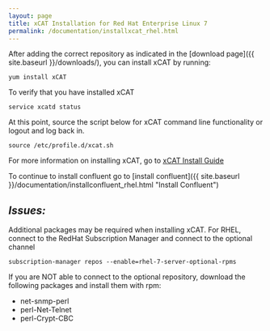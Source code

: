 ```yaml
---
layout: page
title: xCAT Installation for Red Hat Enterprise Linux 7
permalink: /documentation/installxcat_rhel.html
---
```


After adding the correct repository as indicated in the [download page]({{ site.baseurl }}/downloads/), you can install xCAT by running:

    yum install xCAT

To verify that you have installed xCAT

    service xcatd status

At this point, source the script below for xCAT command line functionality or logout and log back in. 

    source /etc/profile.d/xcat.sh


For more information on installing xCAT, go to [xCAT Install Guide](http://xcat-docs.readthedocs.io/en/stable/guides/install-guides/index.html "xCAT Install Guide")

To continue to install confluent go to [install confluent]({{ site.baseurl }}/documentation/installconfluent_rhel.html "Install Confluent")

## *Issues:*

Additional packages may be required when installing xCAT. 
For RHEL, connect to the RedHat Subscription Manager and connect to the optional channel 

    subscription-manager repos --enable=rhel-7-server-optional-rpms

If you are NOT able to connect to the optional repository, download the following packages and install them with rpm: 
* net-snmp-perl
* perl-Net-Telnet
* perl-Crypt-CBC

